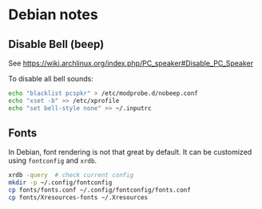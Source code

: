 # Debian notes

## Disable Bell (beep)

See https://wiki.archlinux.org/index.php/PC_speaker#Disable_PC_Speaker

To disable all bell sounds:
```bash
echo "blacklist pcspkr" > /etc/modprobe.d/nobeep.conf
echo "xset -b" >> /etc/xprofile
echo "set bell-style none" >> ~/.inputrc
```

## Fonts

In Debian, font rendering is not that great by default. It can be
customized using `fontconfig` and `xrdb`.<br>

```bash
xrdb -query  # check current config
mkdir -p ~/.config/fontconfig
cp fonts/fonts.conf ~/.config/fontconfig/fonts.conf
cp fonts/Xresources-fonts ~/.Xresources
```

